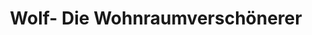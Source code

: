 ---
title: "Wolf- Die Wohnraumverschönerer"
url: /oftersheim/wolf-die-wohnraumverschoenerer/
shop: Raumausstattung
---